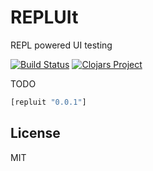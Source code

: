 # REPLUIt

REPL powered UI testing

[![Build Status](https://img.shields.io/travis/milankinen/repluit/master.svg?style=flat-square)](https://travis-ci.org/milankinen/repluit)
[![Clojars Project](https://img.shields.io/clojars/v/repluit.svg?style=flat-square)](https://clojars.org/repluit)

TODO

```clj
[repluit "0.0.1"]
```

## License

MIT